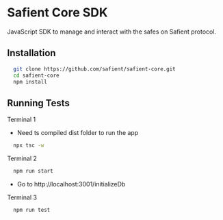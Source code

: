 # Safient Core SDK

JavaScript SDK to manage and interact with the safes on Safient protocol.

## Installation

```bash
  git clone https://github.com/safient/safient-core.git
  cd safient-core
  npm install
```

## Running Tests

Terminal 1

* Need ts compiled dist folder to run the app
```bash
  npx tsc -w
```

Terminal 2

```bash
  npm run start
```
* Go to http://localhost:3001/initializeDb

Terminal 3

```bash
  npm run test
```
